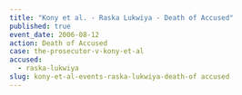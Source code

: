 ```yaml
---
title: "Kony et al. - Raska Lukwiya - Death of Accused"
published: true
event_date: 2006-08-12
action: Death of Accused
case: the-prosecutor-v-kony-et-al
accused:
  - raska-lukwiya
slug: kony-et-al-events-raska-lukwiya-death-of accused
---
```

